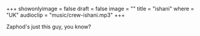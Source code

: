 +++
showonlyimage = false
draft = false
image = ""
title = "ishani"
where = "UK"
audioclip = "music/crew-ishani.mp3"
+++

Zaphod's just this guy, you know?